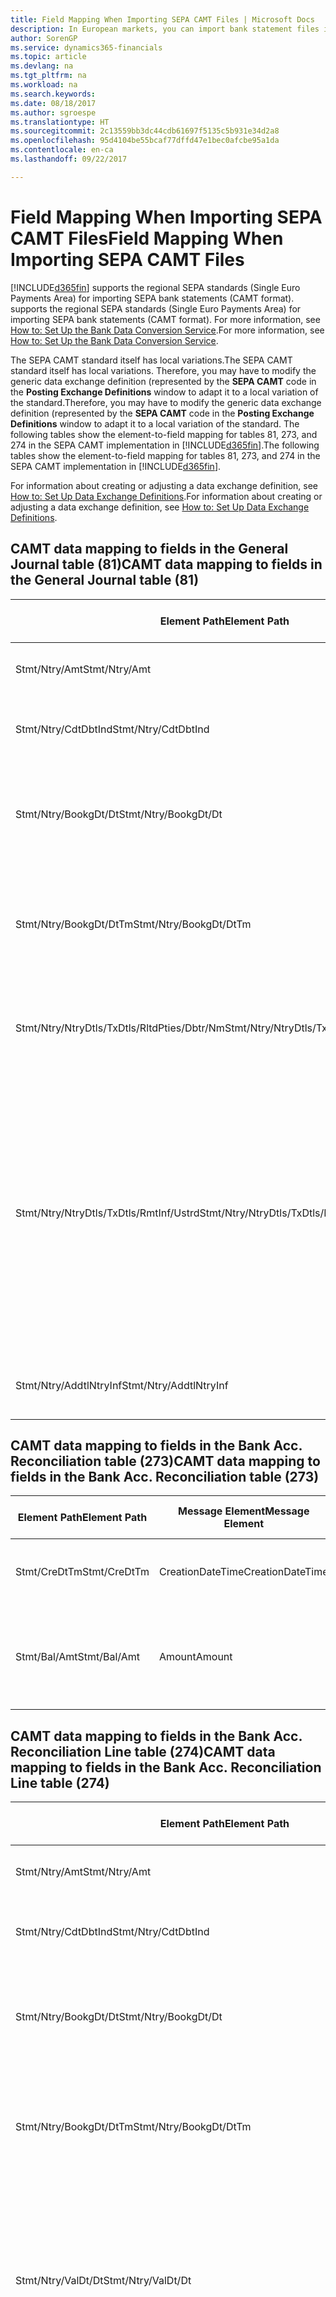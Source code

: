 ```yaml
---
title: Field Mapping When Importing SEPA CAMT Files | Microsoft Docs
description: In European markets, you can import bank statement files in the regional SEPA standards (Single Euro Payments Area).
author: SorenGP
ms.service: dynamics365-financials
ms.topic: article
ms.devlang: na
ms.tgt_pltfrm: na
ms.workload: na
ms.search.keywords: 
ms.date: 08/18/2017
ms.author: sgroespe
ms.translationtype: HT
ms.sourcegitcommit: 2c13559bb3dc44cdb61697f5135c5b931e34d2a8
ms.openlocfilehash: 95d4104be55bcaf77dffd47e1bec0afcbe95a1da
ms.contentlocale: en-ca
ms.lasthandoff: 09/22/2017

---
```

# <a name="field-mapping-when-importing-sepa-camt-files"></a><span data-ttu-id="7773a-103">Field Mapping When Importing SEPA CAMT Files</span><span class="sxs-lookup"><span data-stu-id="7773a-103">Field Mapping When Importing SEPA CAMT Files</span></span>
[!INCLUDE[d365fin](includes/d365fin_md.md)]<span data-ttu-id="7773a-104"> supports the regional SEPA standards (Single Euro Payments Area) for importing SEPA bank statements (CAMT format).</span><span class="sxs-lookup"><span data-stu-id="7773a-104"> supports the regional SEPA standards (Single Euro Payments Area) for importing SEPA bank statements (CAMT format).</span></span> <span data-ttu-id="7773a-105">For more information, see [How to: Set Up the Bank Data Conversion Service](bank-how-setup-bank-data-conversion-service.md).</span><span class="sxs-lookup"><span data-stu-id="7773a-105">For more information, see [How to: Set Up the Bank Data Conversion Service](bank-how-setup-bank-data-conversion-service.md).</span></span>  

 <span data-ttu-id="7773a-106">The SEPA CAMT standard itself has local variations.</span><span class="sxs-lookup"><span data-stu-id="7773a-106">The SEPA CAMT standard itself has local variations.</span></span> <span data-ttu-id="7773a-107">Therefore, you may have to modify the generic data exchange definition (represented by the **SEPA CAMT** code in the **Posting Exchange Definitions** window to adapt it to a local variation of the standard.</span><span class="sxs-lookup"><span data-stu-id="7773a-107">Therefore, you may have to modify the generic data exchange definition (represented by the **SEPA CAMT** code in the **Posting Exchange Definitions** window to adapt it to a local variation of the standard.</span></span> <span data-ttu-id="7773a-108">The following tables show the element-to-field mapping for tables 81, 273, and 274 in the SEPA CAMT implementation in [!INCLUDE[d365fin](includes/d365fin_md.md)].</span><span class="sxs-lookup"><span data-stu-id="7773a-108">The following tables show the element-to-field mapping for tables 81, 273, and 274 in the SEPA CAMT implementation in [!INCLUDE[d365fin](includes/d365fin_md.md)].</span></span>  

 <span data-ttu-id="7773a-109">For information about creating or adjusting a data exchange definition, see [How to: Set Up Data Exchange Definitions](across-how-to-set-up-data-exchange-definitions.md).</span><span class="sxs-lookup"><span data-stu-id="7773a-109">For information about creating or adjusting a data exchange definition, see [How to: Set Up Data Exchange Definitions](across-how-to-set-up-data-exchange-definitions.md).</span></span>  

## <a name="camt-data-mapping-to-fields-in-the-general-journal-table-81"></a><span data-ttu-id="7773a-110">CAMT data mapping to fields in the General Journal table (81)</span><span class="sxs-lookup"><span data-stu-id="7773a-110">CAMT data mapping to fields in the General Journal table (81)</span></span>  

|<span data-ttu-id="7773a-111">Element Path</span><span class="sxs-lookup"><span data-stu-id="7773a-111">Element Path</span></span>|<span data-ttu-id="7773a-112">Message Element</span><span class="sxs-lookup"><span data-stu-id="7773a-112">Message Element</span></span>|<span data-ttu-id="7773a-113">Data Type</span><span class="sxs-lookup"><span data-stu-id="7773a-113">Data Type</span></span>|<span data-ttu-id="7773a-114">Description</span><span class="sxs-lookup"><span data-stu-id="7773a-114">Description</span></span>|<span data-ttu-id="7773a-115">Negative-Sign Identifier</span><span class="sxs-lookup"><span data-stu-id="7773a-115">Negative-Sign Identifier</span></span>|<span data-ttu-id="7773a-116">Field No.</span><span class="sxs-lookup"><span data-stu-id="7773a-116">Field No.</span></span>|<span data-ttu-id="7773a-117">Field Name</span><span class="sxs-lookup"><span data-stu-id="7773a-117">Field Name</span></span>|  
|------------------|---------------------|---------------|-----------------|-------------------------------|---------------|----------------|  
|<span data-ttu-id="7773a-118">Stmt/Ntry/Amt</span><span class="sxs-lookup"><span data-stu-id="7773a-118">Stmt/Ntry/Amt</span></span>|<span data-ttu-id="7773a-119">Amount</span><span class="sxs-lookup"><span data-stu-id="7773a-119">Amount</span></span>|<span data-ttu-id="7773a-120">Decimal</span><span class="sxs-lookup"><span data-stu-id="7773a-120">Decimal</span></span>|<span data-ttu-id="7773a-121">The amount of money in the cash entry</span><span class="sxs-lookup"><span data-stu-id="7773a-121">The amount of money in the cash entry</span></span>||<span data-ttu-id="7773a-122">13</span><span class="sxs-lookup"><span data-stu-id="7773a-122">13</span></span>|<span data-ttu-id="7773a-123">Amount</span><span class="sxs-lookup"><span data-stu-id="7773a-123">Amount</span></span>|  
|<span data-ttu-id="7773a-124">Stmt/Ntry/CdtDbtInd</span><span class="sxs-lookup"><span data-stu-id="7773a-124">Stmt/Ntry/CdtDbtInd</span></span>|<span data-ttu-id="7773a-125">CreditDebitIndicator</span><span class="sxs-lookup"><span data-stu-id="7773a-125">CreditDebitIndicator</span></span>|<span data-ttu-id="7773a-126">Text</span><span class="sxs-lookup"><span data-stu-id="7773a-126">Text</span></span>|<span data-ttu-id="7773a-127">Indicates whether the entry is a credit or a debit entry</span><span class="sxs-lookup"><span data-stu-id="7773a-127">Indicates whether the entry is a credit or a debit entry</span></span>|<span data-ttu-id="7773a-128">DBIT</span><span class="sxs-lookup"><span data-stu-id="7773a-128">DBIT</span></span>|<span data-ttu-id="7773a-129">13</span><span class="sxs-lookup"><span data-stu-id="7773a-129">13</span></span>|<span data-ttu-id="7773a-130">Amount</span><span class="sxs-lookup"><span data-stu-id="7773a-130">Amount</span></span>|  
|<span data-ttu-id="7773a-131">Stmt/Ntry/BookgDt/Dt</span><span class="sxs-lookup"><span data-stu-id="7773a-131">Stmt/Ntry/BookgDt/Dt</span></span>|<span data-ttu-id="7773a-132">Date</span><span class="sxs-lookup"><span data-stu-id="7773a-132">Date</span></span>|<span data-ttu-id="7773a-133">Date</span><span class="sxs-lookup"><span data-stu-id="7773a-133">Date</span></span>|<span data-ttu-id="7773a-134">The date when an entry is posted to an account on the account servicer's books</span><span class="sxs-lookup"><span data-stu-id="7773a-134">The date when an entry is posted to an account on the account servicer's books</span></span>||<span data-ttu-id="7773a-135">5</span><span class="sxs-lookup"><span data-stu-id="7773a-135">5</span></span>|<span data-ttu-id="7773a-136">Posting Date</span><span class="sxs-lookup"><span data-stu-id="7773a-136">Posting Date</span></span>|  
|<span data-ttu-id="7773a-137">Stmt/Ntry/BookgDt/DtTm</span><span class="sxs-lookup"><span data-stu-id="7773a-137">Stmt/Ntry/BookgDt/DtTm</span></span>|<span data-ttu-id="7773a-138">DateTime</span><span class="sxs-lookup"><span data-stu-id="7773a-138">DateTime</span></span>|<span data-ttu-id="7773a-139">DateTime</span><span class="sxs-lookup"><span data-stu-id="7773a-139">DateTime</span></span>|<span data-ttu-id="7773a-140">The date and time when an entry is posted to an account on the account servicer's books</span><span class="sxs-lookup"><span data-stu-id="7773a-140">The date and time when an entry is posted to an account on the account servicer's books</span></span>||<span data-ttu-id="7773a-141">5</span><span class="sxs-lookup"><span data-stu-id="7773a-141">5</span></span>|<span data-ttu-id="7773a-142">Posting Date</span><span class="sxs-lookup"><span data-stu-id="7773a-142">Posting Date</span></span>|  
|<span data-ttu-id="7773a-143">Stmt/Ntry/NtryDtls/TxDtls/RltdPties/Dbtr/Nm</span><span class="sxs-lookup"><span data-stu-id="7773a-143">Stmt/Ntry/NtryDtls/TxDtls/RltdPties/Dbtr/Nm</span></span>|<span data-ttu-id="7773a-144">Name</span><span class="sxs-lookup"><span data-stu-id="7773a-144">Name</span></span>|<span data-ttu-id="7773a-145">Text</span><span class="sxs-lookup"><span data-stu-id="7773a-145">Text</span></span>|<span data-ttu-id="7773a-146">The name of the party that owes an amount of money to the (ultimate) creditor</span><span class="sxs-lookup"><span data-stu-id="7773a-146">The name of the party that owes an amount of money to the (ultimate) creditor</span></span>||<span data-ttu-id="7773a-147">1221</span><span class="sxs-lookup"><span data-stu-id="7773a-147">1221</span></span>|<span data-ttu-id="7773a-148">Payer Information</span><span class="sxs-lookup"><span data-stu-id="7773a-148">Payer Information</span></span>|  
|<span data-ttu-id="7773a-149">Stmt/Ntry/NtryDtls/TxDtls/RmtInf/Ustrd</span><span class="sxs-lookup"><span data-stu-id="7773a-149">Stmt/Ntry/NtryDtls/TxDtls/RmtInf/Ustrd</span></span>|<span data-ttu-id="7773a-150">Unstructured</span><span class="sxs-lookup"><span data-stu-id="7773a-150">Unstructured</span></span>|<span data-ttu-id="7773a-151">Text</span><span class="sxs-lookup"><span data-stu-id="7773a-151">Text</span></span>|<span data-ttu-id="7773a-152">Information supplied to enable the matching/reconciliation of an entry with the items that the payment is intended to settle, such as commercial invoices in an accounts-receivable system, in an unstructured form</span><span class="sxs-lookup"><span data-stu-id="7773a-152">Information supplied to enable the matching/reconciliation of an entry with the items that the payment is intended to settle, such as commercial invoices in an accounts-receivable system, in an unstructured form</span></span>||<span data-ttu-id="7773a-153">8</span><span class="sxs-lookup"><span data-stu-id="7773a-153">8</span></span>|<span data-ttu-id="7773a-154">Description</span><span class="sxs-lookup"><span data-stu-id="7773a-154">Description</span></span>|  
|<span data-ttu-id="7773a-155">Stmt/Ntry/AddtlNtryInf</span><span class="sxs-lookup"><span data-stu-id="7773a-155">Stmt/Ntry/AddtlNtryInf</span></span>|<span data-ttu-id="7773a-156">AdditionalEntryInformation</span><span class="sxs-lookup"><span data-stu-id="7773a-156">AdditionalEntryInformation</span></span>|<span data-ttu-id="7773a-157">Text</span><span class="sxs-lookup"><span data-stu-id="7773a-157">Text</span></span>|<span data-ttu-id="7773a-158">Additional information about the entry</span><span class="sxs-lookup"><span data-stu-id="7773a-158">Additional information about the entry</span></span>||<span data-ttu-id="7773a-159">1222</span><span class="sxs-lookup"><span data-stu-id="7773a-159">1222</span></span>|<span data-ttu-id="7773a-160">Transaction Information</span><span class="sxs-lookup"><span data-stu-id="7773a-160">Transaction Information</span></span>|  

## <a name="camt-data-mapping-to-fields-in-the-bank-acc-reconciliation-table-273"></a><span data-ttu-id="7773a-161">CAMT data mapping to fields in the Bank Acc. Reconciliation table (273)</span><span class="sxs-lookup"><span data-stu-id="7773a-161">CAMT data mapping to fields in the Bank Acc. Reconciliation table (273)</span></span>  

|<span data-ttu-id="7773a-162">Element Path</span><span class="sxs-lookup"><span data-stu-id="7773a-162">Element Path</span></span>|<span data-ttu-id="7773a-163">Message Element</span><span class="sxs-lookup"><span data-stu-id="7773a-163">Message Element</span></span>|<span data-ttu-id="7773a-164">Data Type</span><span class="sxs-lookup"><span data-stu-id="7773a-164">Data Type</span></span>|<span data-ttu-id="7773a-165">Description</span><span class="sxs-lookup"><span data-stu-id="7773a-165">Description</span></span>|<span data-ttu-id="7773a-166">Negative-Sign Identifier</span><span class="sxs-lookup"><span data-stu-id="7773a-166">Negative-Sign Identifier</span></span>|<span data-ttu-id="7773a-167">Field No.</span><span class="sxs-lookup"><span data-stu-id="7773a-167">Field No.</span></span>|<span data-ttu-id="7773a-168">Field Name</span><span class="sxs-lookup"><span data-stu-id="7773a-168">Field Name</span></span>|  
|------------------|---------------------|---------------|-----------------|-------------------------------|---------------|----------------|  
|<span data-ttu-id="7773a-169">Stmt/CreDtTm</span><span class="sxs-lookup"><span data-stu-id="7773a-169">Stmt/CreDtTm</span></span>|<span data-ttu-id="7773a-170">CreationDateTime</span><span class="sxs-lookup"><span data-stu-id="7773a-170">CreationDateTime</span></span>|<span data-ttu-id="7773a-171">Date</span><span class="sxs-lookup"><span data-stu-id="7773a-171">Date</span></span>|<span data-ttu-id="7773a-172">The date and time when the message was created</span><span class="sxs-lookup"><span data-stu-id="7773a-172">The date and time when the message was created</span></span>||<span data-ttu-id="7773a-173">3</span><span class="sxs-lookup"><span data-stu-id="7773a-173">3</span></span>|<span data-ttu-id="7773a-174">Statement Date</span><span class="sxs-lookup"><span data-stu-id="7773a-174">Statement Date</span></span>|  
|<span data-ttu-id="7773a-175">Stmt/Bal/Amt</span><span class="sxs-lookup"><span data-stu-id="7773a-175">Stmt/Bal/Amt</span></span>|<span data-ttu-id="7773a-176">Amount</span><span class="sxs-lookup"><span data-stu-id="7773a-176">Amount</span></span>|<span data-ttu-id="7773a-177">Decimal</span><span class="sxs-lookup"><span data-stu-id="7773a-177">Decimal</span></span>|<span data-ttu-id="7773a-178">The amount resulting from the netted amounts for all debit and credit entries</span><span class="sxs-lookup"><span data-stu-id="7773a-178">The amount resulting from the netted amounts for all debit and credit entries</span></span>||<span data-ttu-id="7773a-179">4</span><span class="sxs-lookup"><span data-stu-id="7773a-179">4</span></span>|<span data-ttu-id="7773a-180">Statement Ending Balance</span><span class="sxs-lookup"><span data-stu-id="7773a-180">Statement Ending Balance</span></span>|  

## <a name="camt-data-mapping-to-fields-in-the-bank-acc-reconciliation-line-table-274"></a><span data-ttu-id="7773a-181">CAMT data mapping to fields in the Bank Acc. Reconciliation Line table (274)</span><span class="sxs-lookup"><span data-stu-id="7773a-181">CAMT data mapping to fields in the Bank Acc. Reconciliation Line table (274)</span></span>  

|<span data-ttu-id="7773a-182">Element Path</span><span class="sxs-lookup"><span data-stu-id="7773a-182">Element Path</span></span>|<span data-ttu-id="7773a-183">Message Element</span><span class="sxs-lookup"><span data-stu-id="7773a-183">Message Element</span></span>|<span data-ttu-id="7773a-184">Data Type</span><span class="sxs-lookup"><span data-stu-id="7773a-184">Data Type</span></span>|<span data-ttu-id="7773a-185">Description</span><span class="sxs-lookup"><span data-stu-id="7773a-185">Description</span></span>|<span data-ttu-id="7773a-186">Negative-Sign Identifier</span><span class="sxs-lookup"><span data-stu-id="7773a-186">Negative-Sign Identifier</span></span>|<span data-ttu-id="7773a-187">Field No.</span><span class="sxs-lookup"><span data-stu-id="7773a-187">Field No.</span></span>|<span data-ttu-id="7773a-188">Field Name</span><span class="sxs-lookup"><span data-stu-id="7773a-188">Field Name</span></span>|  
|------------------|---------------------|---------------|-----------------|-------------------------------|---------------|----------------|  
|<span data-ttu-id="7773a-189">Stmt/Ntry/Amt</span><span class="sxs-lookup"><span data-stu-id="7773a-189">Stmt/Ntry/Amt</span></span>|<span data-ttu-id="7773a-190">Amount</span><span class="sxs-lookup"><span data-stu-id="7773a-190">Amount</span></span>|<span data-ttu-id="7773a-191">Decimal</span><span class="sxs-lookup"><span data-stu-id="7773a-191">Decimal</span></span>|<span data-ttu-id="7773a-192">The amount of money in the cash entry</span><span class="sxs-lookup"><span data-stu-id="7773a-192">The amount of money in the cash entry</span></span>||<span data-ttu-id="7773a-193">7</span><span class="sxs-lookup"><span data-stu-id="7773a-193">7</span></span>|<span data-ttu-id="7773a-194">Statement Amount</span><span class="sxs-lookup"><span data-stu-id="7773a-194">Statement Amount</span></span>|  
|<span data-ttu-id="7773a-195">Stmt/Ntry/CdtDbtInd</span><span class="sxs-lookup"><span data-stu-id="7773a-195">Stmt/Ntry/CdtDbtInd</span></span>|<span data-ttu-id="7773a-196">CreditDebitIndicator</span><span class="sxs-lookup"><span data-stu-id="7773a-196">CreditDebitIndicator</span></span>|<span data-ttu-id="7773a-197">Text</span><span class="sxs-lookup"><span data-stu-id="7773a-197">Text</span></span>|<span data-ttu-id="7773a-198">Indicates whether the entry is a credit or a debit entry</span><span class="sxs-lookup"><span data-stu-id="7773a-198">Indicates whether the entry is a credit or a debit entry</span></span>|<span data-ttu-id="7773a-199">DBIT</span><span class="sxs-lookup"><span data-stu-id="7773a-199">DBIT</span></span>|<span data-ttu-id="7773a-200">7</span><span class="sxs-lookup"><span data-stu-id="7773a-200">7</span></span>|<span data-ttu-id="7773a-201">Statement Amount</span><span class="sxs-lookup"><span data-stu-id="7773a-201">Statement Amount</span></span>|  
|<span data-ttu-id="7773a-202">Stmt/Ntry/BookgDt/Dt</span><span class="sxs-lookup"><span data-stu-id="7773a-202">Stmt/Ntry/BookgDt/Dt</span></span>|<span data-ttu-id="7773a-203">Date</span><span class="sxs-lookup"><span data-stu-id="7773a-203">Date</span></span>|<span data-ttu-id="7773a-204">Date</span><span class="sxs-lookup"><span data-stu-id="7773a-204">Date</span></span>|<span data-ttu-id="7773a-205">The date when an entry is posted to an account on the account servicer's books</span><span class="sxs-lookup"><span data-stu-id="7773a-205">The date when an entry is posted to an account on the account servicer's books</span></span>||<span data-ttu-id="7773a-206">5</span><span class="sxs-lookup"><span data-stu-id="7773a-206">5</span></span>|<span data-ttu-id="7773a-207">Transaction Date</span><span class="sxs-lookup"><span data-stu-id="7773a-207">Transaction Date</span></span>|  
|<span data-ttu-id="7773a-208">Stmt/Ntry/BookgDt/DtTm</span><span class="sxs-lookup"><span data-stu-id="7773a-208">Stmt/Ntry/BookgDt/DtTm</span></span>|<span data-ttu-id="7773a-209">DateTime</span><span class="sxs-lookup"><span data-stu-id="7773a-209">DateTime</span></span>|<span data-ttu-id="7773a-210">DateTime</span><span class="sxs-lookup"><span data-stu-id="7773a-210">DateTime</span></span>|<span data-ttu-id="7773a-211">The date and time when an entry is posted to an account on the account servicer's books</span><span class="sxs-lookup"><span data-stu-id="7773a-211">The date and time when an entry is posted to an account on the account servicer's books</span></span>||<span data-ttu-id="7773a-212">5</span><span class="sxs-lookup"><span data-stu-id="7773a-212">5</span></span>|<span data-ttu-id="7773a-213">Transaction Date</span><span class="sxs-lookup"><span data-stu-id="7773a-213">Transaction Date</span></span>|  
|<span data-ttu-id="7773a-214">Stmt/Ntry/ValDt/Dt</span><span class="sxs-lookup"><span data-stu-id="7773a-214">Stmt/Ntry/ValDt/Dt</span></span>|<span data-ttu-id="7773a-215">Date</span><span class="sxs-lookup"><span data-stu-id="7773a-215">Date</span></span>|<span data-ttu-id="7773a-216">Date</span><span class="sxs-lookup"><span data-stu-id="7773a-216">Date</span></span>|<span data-ttu-id="7773a-217">The date when assets become available to the account owner in case of a credit entry, or cease to be available to the account owner in case of a debit entry</span><span class="sxs-lookup"><span data-stu-id="7773a-217">The date when assets become available to the account owner in case of a credit entry, or cease to be available to the account owner in case of a debit entry</span></span>||<span data-ttu-id="7773a-218">12</span><span class="sxs-lookup"><span data-stu-id="7773a-218">12</span></span>|<span data-ttu-id="7773a-219">Value Date</span><span class="sxs-lookup"><span data-stu-id="7773a-219">Value Date</span></span>|  
|<span data-ttu-id="7773a-220">Stmt/Ntry/ValDt/DtTm</span><span class="sxs-lookup"><span data-stu-id="7773a-220">Stmt/Ntry/ValDt/DtTm</span></span>|<span data-ttu-id="7773a-221">DateTime</span><span class="sxs-lookup"><span data-stu-id="7773a-221">DateTime</span></span>|<span data-ttu-id="7773a-222">DateTime</span><span class="sxs-lookup"><span data-stu-id="7773a-222">DateTime</span></span>|<span data-ttu-id="7773a-223">The date and time when assets become available to the account owner in case of a credit entry, or cease to be available to the account owner in case of a debit entry</span><span class="sxs-lookup"><span data-stu-id="7773a-223">The date and time when assets become available to the account owner in case of a credit entry, or cease to be available to the account owner in case of a debit entry</span></span>||<span data-ttu-id="7773a-224">12</span><span class="sxs-lookup"><span data-stu-id="7773a-224">12</span></span>|<span data-ttu-id="7773a-225">Value Date</span><span class="sxs-lookup"><span data-stu-id="7773a-225">Value Date</span></span>|  
|<span data-ttu-id="7773a-226">Stmt/Ntry/NtryDtls/TxDtls/RltdPties/Dbtr/Nm</span><span class="sxs-lookup"><span data-stu-id="7773a-226">Stmt/Ntry/NtryDtls/TxDtls/RltdPties/Dbtr/Nm</span></span>|<span data-ttu-id="7773a-227">Name</span><span class="sxs-lookup"><span data-stu-id="7773a-227">Name</span></span>|<span data-ttu-id="7773a-228">Text</span><span class="sxs-lookup"><span data-stu-id="7773a-228">Text</span></span>|<span data-ttu-id="7773a-229">The name of the party that owes an amount of money to the (ultimate) creditor</span><span class="sxs-lookup"><span data-stu-id="7773a-229">The name of the party that owes an amount of money to the (ultimate) creditor</span></span>||<span data-ttu-id="7773a-230">15</span><span class="sxs-lookup"><span data-stu-id="7773a-230">15</span></span>|<span data-ttu-id="7773a-231">Payer Information</span><span class="sxs-lookup"><span data-stu-id="7773a-231">Payer Information</span></span>|  
|<span data-ttu-id="7773a-232">Stmt/Ntry/NtryDtls/TxDtls/RmtInf/Ustrd</span><span class="sxs-lookup"><span data-stu-id="7773a-232">Stmt/Ntry/NtryDtls/TxDtls/RmtInf/Ustrd</span></span>|<span data-ttu-id="7773a-233">Unstructured</span><span class="sxs-lookup"><span data-stu-id="7773a-233">Unstructured</span></span>|<span data-ttu-id="7773a-234">Text</span><span class="sxs-lookup"><span data-stu-id="7773a-234">Text</span></span>|<span data-ttu-id="7773a-235">Information supplied to enable the matching/reconciliation of an entry with the items that the payment is intended to settle, such as commercial invoices in an accounts-receivable system, in an unstructured form</span><span class="sxs-lookup"><span data-stu-id="7773a-235">Information supplied to enable the matching/reconciliation of an entry with the items that the payment is intended to settle, such as commercial invoices in an accounts-receivable system, in an unstructured form</span></span>||<span data-ttu-id="7773a-236">6</span><span class="sxs-lookup"><span data-stu-id="7773a-236">6</span></span>|<span data-ttu-id="7773a-237">Description</span><span class="sxs-lookup"><span data-stu-id="7773a-237">Description</span></span>|  
|<span data-ttu-id="7773a-238">Stmt/Ntry/AddtlNtryInf</span><span class="sxs-lookup"><span data-stu-id="7773a-238">Stmt/Ntry/AddtlNtryInf</span></span>|<span data-ttu-id="7773a-239">AdditionalEntryInformation</span><span class="sxs-lookup"><span data-stu-id="7773a-239">AdditionalEntryInformation</span></span>|<span data-ttu-id="7773a-240">Text</span><span class="sxs-lookup"><span data-stu-id="7773a-240">Text</span></span>|<span data-ttu-id="7773a-241">Additional information about the entry</span><span class="sxs-lookup"><span data-stu-id="7773a-241">Additional information about the entry</span></span>||<span data-ttu-id="7773a-242">16</span><span class="sxs-lookup"><span data-stu-id="7773a-242">16</span></span>|<span data-ttu-id="7773a-243">Transaction Information</span><span class="sxs-lookup"><span data-stu-id="7773a-243">Transaction Information</span></span>|  

 <span data-ttu-id="7773a-244">Elements in the **Ntry** node that are imported into [!INCLUDE[d365fin](includes/d365fin_md.md)] but not mapped to any fields are stored in the **Posting Exch. Column Def** table.</span><span class="sxs-lookup"><span data-stu-id="7773a-244">Elements in the **Ntry** node that are imported into [!INCLUDE[d365fin](includes/d365fin_md.md)] but not mapped to any fields are stored in the **Posting Exch. Column Def** table.</span></span> <span data-ttu-id="7773a-245">Users can view these elements from the **Payment Reconciliation Journal**, **Payment Application**, and **Bank Acc. Reconciliation** windows by choosing the **Bank Statement Line Details** action.</span><span class="sxs-lookup"><span data-stu-id="7773a-245">Users can view these elements from the **Payment Reconciliation Journal**, **Payment Application**, and **Bank Acc. Reconciliation** windows by choosing the **Bank Statement Line Details** action.</span></span> <span data-ttu-id="7773a-246">For more information, see [How to: Reconcile Payments Using Automatic Application](receivables-how-reconcile-payments-auto-application.md).</span><span class="sxs-lookup"><span data-stu-id="7773a-246">For more information, see [How to: Reconcile Payments Using Automatic Application](receivables-how-reconcile-payments-auto-application.md).</span></span>  
## <a name="see-also"></a><span data-ttu-id="7773a-247">See Also</span><span class="sxs-lookup"><span data-stu-id="7773a-247">See Also</span></span>  
[<span data-ttu-id="7773a-248">Set Up Data Exchange</span><span class="sxs-lookup"><span data-stu-id="7773a-248">Set Up Data Exchange</span></span>](across-set-up-data-exchange.md)  
[<span data-ttu-id="7773a-249">Exchanging Data as Electronic Documents</span><span class="sxs-lookup"><span data-stu-id="7773a-249">Exchanging Data as Electronic Documents</span></span>](across-data-exchange.md)  
<span data-ttu-id="7773a-250">[How to: Set Up the Bank Data Conversion Service](bank-how-setup-bank-data-conversion-service.md) </span><span class="sxs-lookup"><span data-stu-id="7773a-250">[How to: Set Up the Bank Data Conversion Service](bank-how-setup-bank-data-conversion-service.md) </span></span>  
[<span data-ttu-id="7773a-251">How to: Use XML Schemas to Prepare Data Exchange Definitions</span><span class="sxs-lookup"><span data-stu-id="7773a-251">How to: Use XML Schemas to Prepare Data Exchange Definitions</span></span>](across-how-to-use-xml-schemas-to-prepare-data-exchange-definitions.md)  
[<span data-ttu-id="7773a-252">How to: Reconcile Payments Using Automatic Application</span><span class="sxs-lookup"><span data-stu-id="7773a-252">How to: Reconcile Payments Using Automatic Application</span></span>](receivables-how-reconcile-payments-auto-application.md)  

